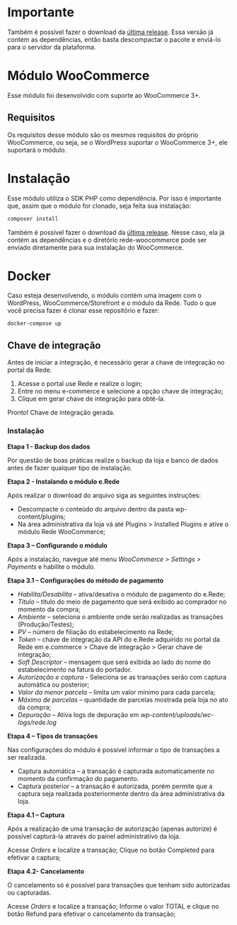 # Importante

Também é possível fazer o download da [última release](https://github.com/DevelopersRede/woocommerce/releases/latest/download/rede-woocommerce.zip). Essa versão já contém as dependências, então basta descompactar o pacote e enviá-lo para o servidor da plataforma.

# Módulo WooCommerce

Esse módulo foi desenvolvido com suporte ao WooCommerce 3+.

## Requisitos

Os requisitos desse módulo são os mesmos requisitos do próprio WooCommerce, ou seja, se o WordPress suportar o WooCommerce 3+, ele suportará o módulo.

# Instalação

Esse módulo utiliza o SDK PHP como dependência. Por isso é importante que, assim que o módulo for clonado, seja feita sua instalação:

```bash
composer install
```

Também é possível fazer o download da [última release](https://github.com/DevelopersRede/woocommerce/releases/latest). Nesse caso, ela já contém as dependências e o diretório rede-woocommerce pode ser enviado diretamente para sua instalação do WooCommerce.

# Docker

Caso esteja desenvolvendo, o módulo contém uma imagem com o WordPress, WooCommerce/Storefront e o módulo da Rede. Tudo o que você precisa fazer é clonar esse repositório e fazer:

```
docker-compose up
```
## Chave de integração
Antes de iniciar a integração, é necessário gerar a chave de integração no portal da Rede.

1.	Acesse o portal use Rede e realize o login;
2.	Entre no menu e-commerce e selecione a opção chave de integração;
3.	Clique em gerar chave de integração para obtê-la.

Pronto! Chave de integração gerada.

### Instalação

**Etapa 1 - Backup dos dados**

Por questão de boas práticas realize o backup da loja e banco de dados antes de fazer qualquer tipo de instalação.

**Etapa 2 - Instalando o módulo e.Rede**

Após realizar o download do arquivo siga as seguintes instruções:

* Descompacte o conteúdo do arquivo dentro da pasta wp-content/plugins;
*	Na área administrativa da loja vá até Plugins > Installed Plugins e ative o módulo Rede WooCommerce;

**Etapa 3 – Configurando o módulo**

Após a instalação, navegue até menu _WooCommerce > Settings > Payments_ e habilite o módulo.

**Etapa 3.1 – Configurações do método de pagamento**

* _Habilita/Desabilita_ – ativa/desativa o módulo de pagamento do e.Rede;
* _Título_ – título do meio de pagamento que será exibido ao comprador no momento da compra;
* _Ambiente_ – seleciona o ambiente onde serão realizadas as transações (Produção/Testes);
* _PV_ – número de filiação do estabelecimento na Rede;
* _Token_ – chave de integração da API do e.Rede adquirido no portal da Rede em e.commerce > Chave de integração > Gerar chave de integração;
* _Soft Descriptor_ – mensagem que será exibida ao lado do nome do estabelecimento na fatura do portador.
* _Autorização e captura_ - Seleciona se as transações serão com captura automática ou posterior;
* _Valor da menor parcela_ – limita um valor mínimo para cada parcela;
* _Máximo de parcelas_ – quantidade de parcelas mostrada pela loja no ato da compra;
* _Depuração_ – Ativa logs de depuração em _wp-content/uploads/wc-logs/rede.log_

**Etapa 4 – Tipos de transações**

Nas configurações do módulo é possível informar o tipo de transações a ser realizada.

* Captura automática – a transação é capturada automaticamente no momento da confirmação do pagamento.
* Captura posterior – a transação é autorizada, porém permite que a captura seja realizada posteriormente dentro da área administrativa da loja.

**Etapa 4.1 – Captura**

Após a realização de uma transação de autorização (apenas autorize) é possível capturá-la através do painel administrativo da loja.

Acesse _Orders_ e localize a transação;
Clique no botão Completed para efetivar a captura;

**Etapa 4.2- Cancelamento**

O cancelamento só é possível para transações que tenham sido autorizadas ou capturadas.

Acesse _Orders_ e localize a transação;
Informe o valor TOTAL e clique no botão Refund para efetivar o cancelamento da transação;


